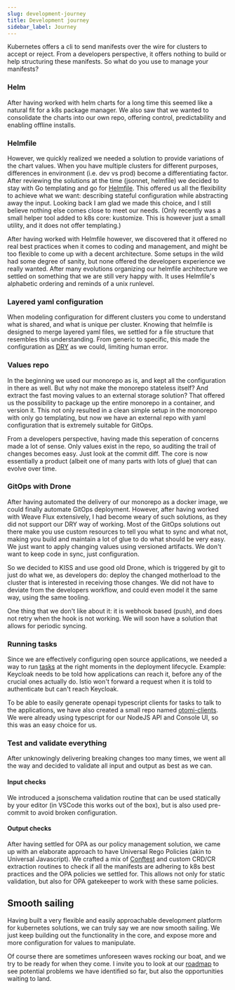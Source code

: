 ```yaml
---
slug: development-journey
title: Development journey
sidebar_label: Journey
---
```


Kubernetes offers a cli to send manifests over the wire for clusters to accept or reject. From a developers perspective, it offers nothing to build or help structuring these manifests. So what do you use to manage your manifests?

### Helm

After having worked with helm charts for a long time this seemed like a natural fit for a k8s package manager. We also saw that we wanted to consolidate the charts into our own repo, offering control, predictability and enabling offline installs.

### Helmfile

However, we quickly realized we needed a solution to provide variations of the chart values. When you have multiple clusters for different purposes, differences in environment (i.e. dev vs prod) become a differentiating factor. After reviewing the solutions at the time (jsonnet, helmfile) we decided to stay with Go templating and go for [Helmfile](https://github.com/roboll/helmfile). This offered us all the flexibility to achieve what we want: describing stateful configuration while abstracting away the input. Looking back I am glad we made this choice, and I still believe nothing else comes close to meet our needs. (Only recently was a small helper tool added to k8s core: kustomize. This is however just a small utility, and it does not offer templating.)

After having worked with Helmfile however, we discovered that it offered no real best practices when it comes to coding and management, and might be too flexible to come up with a decent architecture. Some setups in the wild had some degree of sanity, but none offered the developers experience we really wanted. After many evolutions organizing our helmfile architecture we settled on something that we are still very happy with. It uses Helmfile's alphabetic ordering and reminds of a unix runlevel.

### Layered yaml configuration

When modeling configuration for different clusters you come to understand what is shared, and what is unique per cluster. Knowing that helmfile is designed to merge layered yaml files, we settled for a file structure that resembles this understanding. From generic to specific, this made the configuration as [DRY](https://en.wikipedia.org/wiki/Don%27t_repeat_yourself) as we could, limiting human error.

### Values repo

In the beginning we used our monorepo as is, and kept all the configuration in there as well. But why not make the monorepo stateless itself? And extract the fast moving values to an external storage solution? That offered us the possibility to package up the entire monorepo in a container, and version it. This not only resulted in a clean simple setup in the monorepo with only go templating, but now we have an external repo with yaml configuration that is extremely suitable for GitOps.

From a developers perspective, having made this seperation of concerns made a lot of sense. Only values exist in the repo, so auditing the trail of changes becomes easy. Just look at the commit diff. The core is now essentially a product (albeit one of many parts with lots of glue) that can evolve over time.

### GitOps with Drone

After having automated the delivery of our monorepo as a docker image, we could finally automate GitOps deployment. However, after having worked with Weave Flux extensively, I had become weary of such solutions, as they did not support our DRY way of working. Most of the GitOps solutions out there make you use custom resources to tell you what to sync and what not, making you build and maintain a lot of glue to do what should be very easy. We just want to apply changing values using versioned artifacts. We don't want to keep code in sync, just configuration.

So we decided to KISS and use good old Drone, which is triggered by git to just do what we, as developers do: deploy the changed motherload to the cluster that is interested in receiving those changes. We did not have to deviate from the developers workflow, and could even model it the same way, using the same tooling.

One thing that we don't like about it: it is webhook based (push), and does not retry when the hook is not working. We will soon have a solution that allows for periodic syncing.

### Running tasks

Since we are effectively configuring open source applications, we needed a way to run [tasks](https://redkubes.com/otomi-tasks/) at the right moments in the deployment lifecycle. Example: Keycloak needs to be told how applications can reach it, before any of the crucial ones actually do. Istio won't forward a request when it is told to authenticate but can't reach Keycloak.

To be able to easily generate openapi typescript clients for tasks to talk to the applications, we have also created a small repo named [otomi-clients](https://redkubes.com/otomi-clients/). We were already using typescript for our NodeJS API and Console UI, so this was an easy choice for us.

### Test and validate everything

After unknowingly delivering breaking changes too many times, we went all the way and decided to validate all input and output as best as we can.

#### Input checks

We introduced a jsonschema validation routine that can be used statically by your editor (in VSCode this works out of the box), but is also used pre-commit to avoid broken configuration.

#### Output checks

After having settled for OPA as our policy management solution, we came up with an elaborate approach to have Universal Rego Policies (akin to Universal Javascript). We crafted a mix of [Conftest](https://www.conftest.dev) and custom CRD/CR extraction routines to check if all the manifests are adhering to k8s best practices and the OPA policies we settled for. This allows not only for static validation, but also for OPA gatekeeper to work with these same policies.

## Smooth sailing

Having built a very flexible and easily approachable development platform for kubernetes solutions, we can truly say we are now smooth sailing. We just keep building out the functionality in the core, and expose more and more configuration for values to manipulate.

Of course there are sometimes unforeseen waves rocking our boat, and we try to be ready for when they come. I invite you to look at our [roadmap](roadmap) to see potential problems we have identified so far, but also the opportunities waiting to land.

